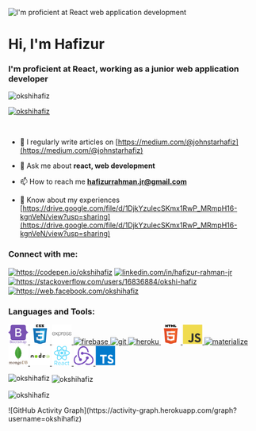 
![I'm proficient at React web application development]([https://i.ibb.co/xYg7C8B/Hafizur-Rahman.png](https://i.ibb.co/xYg7C8B/Hafizur-Rahman.png))

<h1 align="left">Hi, I'm Hafizur</h1>
<h3 align="left">I'm proficient at React, working as a junior web application developer</h3>

<p align="left"> <img src="https://komarev.com/ghpvc/?username=okshihafiz&label=Profile%20views&color=0e75b6&style=flat" alt="okshihafiz" /> </p>

<p> <a href="https://github.com/ryo-ma/github-profile-trophy"><img src="https://github-profile-trophy.vercel.app/?username=okshihafiz" alt="okshihafiz" /></a> </p>

<p align="left"> <a href="https://twitter.com/" target="blank"><img src="https://img.shields.io/twitter/follow/?logo=twitter&style=for-the-badge" alt="" /></a> </p>

- 📝 I regularly write articles on [https://medium.com/@johnstarhafiz](https://medium.com/@johnstarhafiz)

- 💬 Ask me about **react, web development**

- 📫 How to reach me **hafizurrahman.jr@gmail.com**

- 📄 Know about my experiences [https://drive.google.com/file/d/1DjkYzuIecSKmx1RwP_MRmpH16-kgnVeN/view?usp=sharing](https://drive.google.com/file/d/1DjkYzuIecSKmx1RwP_MRmpH16-kgnVeN/view?usp=sharing)

<h3 align="left">Connect with me:</h3>
<p align="left">
<a href="https://codepen.io/https://codepen.io/okshihafiz" target="blank"><img align="center" src="https://raw.githubusercontent.com/rahuldkjain/github-profile-readme-generator/master/src/images/icons/Social/codepen.svg" alt="https://codepen.io/okshihafiz" height="30" width="40" /></a>
<a href="https://linkedin.com/in/linkedin.com/in/hafizur-rahman-jr" target="blank"><img align="center" src="https://raw.githubusercontent.com/rahuldkjain/github-profile-readme-generator/master/src/images/icons/Social/linked-in-alt.svg" alt="linkedin.com/in/hafizur-rahman-jr" height="30" width="40" /></a>
<a href="https://stackoverflow.com/users/https://stackoverflow.com/users/16836884/okshi-hafiz" target="blank"><img align="center" src="https://raw.githubusercontent.com/rahuldkjain/github-profile-readme-generator/master/src/images/icons/Social/stack-overflow.svg" alt="https://stackoverflow.com/users/16836884/okshi-hafiz" height="30" width="40" /></a>
<a href="https://fb.com/https://web.facebook.com/okshihafiz" target="blank"><img align="center" src="https://raw.githubusercontent.com/rahuldkjain/github-profile-readme-generator/master/src/images/icons/Social/facebook.svg" alt="https://web.facebook.com/okshihafiz" height="30" width="40" /></a>
</p>

<h3 align="left">Languages and Tools:</h3>
<p align="left"> <a href="https://getbootstrap.com" target="_blank" rel="noreferrer"> <img src="https://raw.githubusercontent.com/devicons/devicon/master/icons/bootstrap/bootstrap-plain-wordmark.svg" alt="bootstrap" width="40" height="40"/> </a> <a href="https://www.w3schools.com/css/" target="_blank" rel="noreferrer"> <img src="https://raw.githubusercontent.com/devicons/devicon/master/icons/css3/css3-original-wordmark.svg" alt="css3" width="40" height="40"/> </a> <a href="https://expressjs.com" target="_blank" rel="noreferrer"> <img src="https://raw.githubusercontent.com/devicons/devicon/master/icons/express/express-original-wordmark.svg" alt="express" width="40" height="40"/> </a> <a href="https://firebase.google.com/" target="_blank" rel="noreferrer"> <img src="https://www.vectorlogo.zone/logos/firebase/firebase-icon.svg" alt="firebase" width="40" height="40"/> </a> <a href="https://git-scm.com/" target="_blank" rel="noreferrer"> <img src="https://www.vectorlogo.zone/logos/git-scm/git-scm-icon.svg" alt="git" width="40" height="40"/> </a> <a href="https://heroku.com" target="_blank" rel="noreferrer"> <img src="https://www.vectorlogo.zone/logos/heroku/heroku-icon.svg" alt="heroku" width="40" height="40"/> </a> <a href="https://www.w3.org/html/" target="_blank" rel="noreferrer"> <img src="https://raw.githubusercontent.com/devicons/devicon/master/icons/html5/html5-original-wordmark.svg" alt="html5" width="40" height="40"/> </a> <a href="https://developer.mozilla.org/en-US/docs/Web/JavaScript" target="_blank" rel="noreferrer"> <img src="https://raw.githubusercontent.com/devicons/devicon/master/icons/javascript/javascript-original.svg" alt="javascript" width="40" height="40"/> </a> <a href="https://materializecss.com/" target="_blank" rel="noreferrer"> <img src="https://raw.githubusercontent.com/prplx/svg-logos/5585531d45d294869c4eaab4d7cf2e9c167710a9/svg/materialize.svg" alt="materialize" width="40" height="40"/> </a> <a href="https://www.mongodb.com/" target="_blank" rel="noreferrer"> <img src="https://raw.githubusercontent.com/devicons/devicon/master/icons/mongodb/mongodb-original-wordmark.svg" alt="mongodb" width="40" height="40"/> </a> <a href="https://nodejs.org" target="_blank" rel="noreferrer"> <img src="https://raw.githubusercontent.com/devicons/devicon/master/icons/nodejs/nodejs-original-wordmark.svg" alt="nodejs" width="40" height="40"/> </a> <a href="https://reactjs.org/" target="_blank" rel="noreferrer"> <img src="https://raw.githubusercontent.com/devicons/devicon/master/icons/react/react-original-wordmark.svg" alt="react" width="40" height="40"/> </a> <a href="https://redux.js.org" target="_blank" rel="noreferrer"> <img src="https://raw.githubusercontent.com/devicons/devicon/master/icons/redux/redux-original.svg" alt="redux" width="40" height="40"/> </a> <a href="https://www.typescriptlang.org/" target="_blank" rel="noreferrer"> <img src="https://raw.githubusercontent.com/devicons/devicon/master/icons/typescript/typescript-original.svg" alt="typescript" width="40" height="40"/> </a> </p>

<p><img align="left" src="https://github-readme-stats.vercel.app/api/top-langs?username=okshihafiz&show_icons=true&locale=en&layout=compact" alt="okshihafiz" /></p>

<p>&nbsp;<img align="center" src="https://github-readme-stats.vercel.app/api?username=okshihafiz&show_icons=true&locale=en" alt="okshihafiz" /></p>

<p><img align="center" src="https://github-readme-streak-stats.herokuapp.com/?user=okshihafiz&" alt="okshihafiz" /></p>
![GitHub Activity Graph](https://activity-graph.herokuapp.com/graph?username=okshihafiz)
